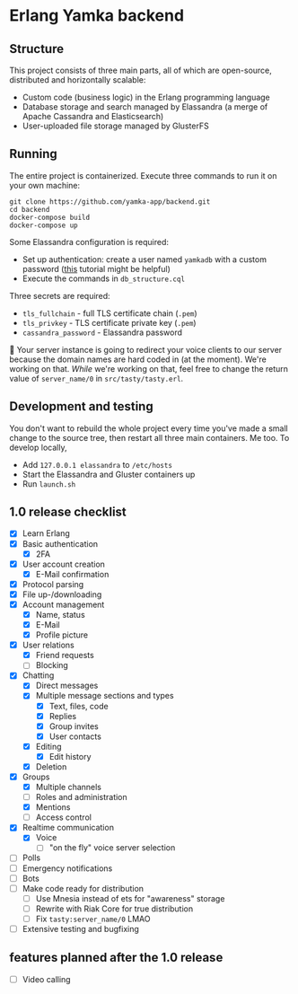 # Erlang Yamka backend

## Structure
This project consists of three main parts, all of which are open-source, distributed and horizontally scalable:
  - Custom code (business logic) in the Erlang programming language
  - Database storage and search managed by Elassandra (a merge of Apache Cassandra and Elasticsearch)
  - User-uploaded file storage managed by GlusterFS

## Running
The entire project is containerized. Execute three commands to run it on your own machine:
```
git clone https://github.com/yamka-app/backend.git
cd backend
docker-compose build
docker-compose up
```

Some Elassandra configuration is required:
  - Set up authentication: create a user named `yamkadb` with a custom password ([this](https://docs.datastax.com/en/cassandra-oss/3.0/cassandra/configuration/secureConfigNativeAuth.html) tutorial might be helpful)
  - Execute the commands in `db_structure.cql`

Three secrets are required:
  - `tls_fullchain` - full TLS certificate chain (`.pem`)
  - `tls_privkey` - TLS certificate private key (`.pem`)
  - `cassandra_password` - Elassandra password

:construction: Your server instance is going to redirect your voice clients to our server because the domain names are hard coded in (at the moment). We're working on that. _While_ we're working on that, feel free to change the return value of `server_name/0` in `src/tasty/tasty.erl`.

## Development and testing
You don't want to rebuild the whole project every time you've made a small change to the source tree, then restart all three main containers. Me too. To develop locally,
  - Add `127.0.0.1 elassandra` to `/etc/hosts`
  - Start the Elassandra and Gluster containers up
  - Run `launch.sh`

## 1.0 release checklist
  - [x] Learn Erlang
  - [x] Basic authentication
    - [x] 2FA
  - [x] User account creation
    - [x] E-Mail confirmation
  - [x] Protocol parsing
  - [x] File up-/downloading
  - [x] Account management
    - [x] Name, status
    - [x] E-Mail
    - [x] Profile picture
  - [x] User relations
    - [x] Friend requests
    - [ ] Blocking
  - [x] Chatting
    - [x] Direct messages
    - [x] Multiple message sections and types
      - [x] Text, files, code
      - [x] Replies
      - [x] Group invites
      - [x] User contacts
    - [x] Editing
      - [x] Edit history
    - [x] Deletion
  - [x] Groups
    - [x] Multiple channels
    - [ ] Roles and administration
    - [x] Mentions
    - [ ] Access control
  - [x] Realtime communication
    - [x] Voice
      - [ ] "on the fly" voice server selection
  - [ ] Polls
  - [ ] Emergency notifications
  - [ ] Bots
  - [ ] Make code ready for distribution
    - [ ] Use Mnesia instead of ets for "awareness" storage
    - [ ] Rewrite with Riak Core for true distribution
    - [ ] Fix `tasty:server_name/0` LMAO
  - [ ] Extensive testing and bugfixing

## features planned after the 1.0 release
  - [ ] Video calling